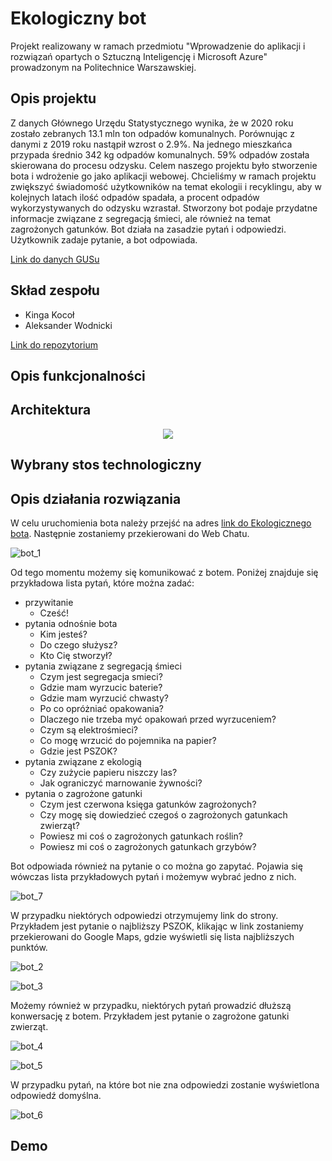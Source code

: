 # Ekologiczny bot
Projekt realizowany w ramach przedmiotu "Wprowadzenie do aplikacji i rozwiązań opartych o Sztuczną Inteligencję i Microsoft Azure" prowadzonym na Politechnice Warszawskiej. 

## Opis projektu
Z danych Głównego Urzędu Statystycznego wynika, że w 2020 roku zostało zebranych 13.1 mln ton odpadów komunalnych. Porównując z danymi z 2019 roku nastąpił wzrost o 2.9%. Na jednego mieszkańca przypada średnio 342 kg odpadów komunalnych. 59% odpadów została skierowana do procesu odzysku. Celem naszego projektu było stworzenie bota i wdrożenie go jako aplikacji webowej. Chcieliśmy w ramach projektu zwiększyć świadomość użytkowników na temat ekologii i recyklingu, aby w kolejnych latach ilość odpadów spadała, a procent odpadów wykorzystywanych do odzysku wzrastał. Stworzony bot podaje przydatne informacje związane z segregacją śmieci, ale również na temat zagrożonych gatunków. Bot działa na zasadzie pytań i odpowiedzi. Użytkownik zadaje pytanie, a bot odpowiada.

<a href="https://www.teraz-srodowisko.pl/aktualnosci/gus-ochrona-srodowiska-w-2020-odpady-komunalne-10550.html" target="_blank">Link do danych GUSu</a>

## Skład zespołu
* Kinga Kocoł
* Aleksander Wodnicki

<a href="https://github.com/AzureProjectsPW/EcoBot-On-Azure" target="_blank">Link do repozytorium</a>

## Opis funkcjonalności

## Architektura
<p align="center">
  <img src="https://user-images.githubusercontent.com/64069048/142772811-39a68217-45ee-49aa-9e1c-488613ab60a5.png"/>
</p>

## Wybrany stos technologiczny

## Opis działania rozwiązania
W celu uruchomienia bota należy przejść na adres <a href="https://webchat.botframework.com/embed/EcoBotOnAzure-Bot/gemini?b=EcoBotOnAzure-Bot&s=htOptp1LqEI.6I42djWzWvpFh7hcKjDJbm_sOUSgh7IdOZClvYwiPt4&username=You" target="_blank">link do Ekologicznego bota</a>. Następnie zostaniemy przekierowani do Web Chatu.

![bot_1](https://user-images.githubusercontent.com/64069048/142758636-5b2a6114-ab02-433e-ada8-8f97d78c5e49.png)

Od tego momentu możemy się komunikować z botem. Poniżej znajduje się przykładowa lista pytań, które można zadać:
- przywitanie 
  - Cześć!
- pytania odnośnie bota 
  - Kim jesteś?
  - Do czego służysz?
  - Kto Cię stworzył?
- pytania związane z segregacją śmieci 
  - Czym jest segregacja smieci?
  - Gdzie mam wyrzucic baterie?
  - Gdzie mam wyrzucić chwasty?
  - Po co opróżniać opakowania?
  - Dlaczego nie trzeba myć opakowań przed wyrzuceniem?
  - Czym są elektrośmieci?
  - Co mogę wrzucić do pojemnika na papier?
  - Gdzie jest PSZOK?
- pytania związane z ekologią
  - Czy zużycie papieru niszczy las?
  - Jak ograniczyć marnowanie żywności?
- pytania o zagrożone gatunki
  - Czym jest czerwona księga gatunków zagrożonych?
  - Czy mogę się dowiedzieć czegoś o zagrożonych gatunkach zwierząt?
  - Powiesz mi coś o zagrożonych gatunkach roślin?
  - Powiesz mi coś o zagrożonych gatunkach grzybów?

Bot odpowiada również na pytanie o co można go zapytać. Pojawia się wówczas lista przykładowych pytań i możemyw wybrać jedno z nich.

![bot_7](https://user-images.githubusercontent.com/64069048/142759429-218efee4-5821-4950-a05b-6ae32e773d5f.png)

W przypadku niektórych odpowiedzi otrzymujemy link do strony. Przykładem jest pytanie o najbliższy PSZOK, klikając w link zostaniemy przekierowani do Google Maps, gdzie wyświetli się lista najbliższych punktów.

![bot_2](https://user-images.githubusercontent.com/64069048/142759122-30b641bc-d54b-417b-976f-4cdb323bb582.png)

![bot_3](https://user-images.githubusercontent.com/64069048/142759167-c0f976d9-a1fc-4486-b180-5192944e1852.png)

Możemy również w przypadku, niektórych pytań prowadzić dłuższą konwersację z botem. Przykładem jest pytanie o zagrożone gatunki zwierząt.

![bot_4](https://user-images.githubusercontent.com/64069048/142759261-bb531cbe-550d-4c80-87e9-7beeb0dd9b4b.png)

![bot_5](https://user-images.githubusercontent.com/64069048/142759265-a1e2cd0f-4af0-4ff2-a065-5692474d8472.png)

W przypadku pytań, na które bot nie zna odpowiedzi zostanie wyświetlona odpowiedź domyślna.

![bot_6](https://user-images.githubusercontent.com/64069048/142772953-4afd3c09-3f5c-4c6f-bfdc-698de452db72.png)

## Demo

